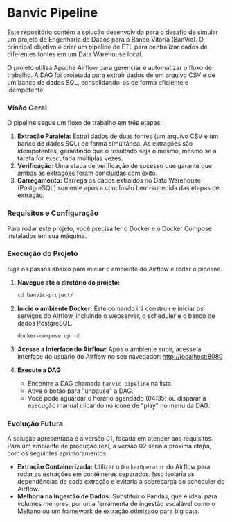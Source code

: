 # Banvic Pipeline

Este repositório contém a solução desenvolvida para o desafio de simular um projeto de Engenharia de Dados para o Banco Vitória (BanVic). O principal objetivo é criar um pipeline de ETL para centralizar dados de diferentes fontes em um Data Warehouse local.

O projeto utiliza Apache Airflow para gerenciar e automatizar o fluxo de trabalho. A DAG foi projetada para extrair dados de um arquivo CSV e de um banco de dados SQL, consolidando-os de forma eficiente e idempotente.

### Visão Geral

O pipeline segue um fluxo de trabalho em três etapas:

1.  **Extração Paralela:** Extrai dados de duas fontes (um arquivo CSV e um banco de dados SQL) de forma simultânea. As extrações são idempotentes, garantindo que o resultado seja o mesmo, mesmo se a tarefa for executada múltiplas vezes.
2.  **Verificação:** Uma etapa de verificação de sucesso que garante que ambas as extrações foram concluídas com êxito.
3.  **Carregamento:** Carrega os dados extraídos no Data Warehouse (PostgreSQL) somente após a conclusão bem-sucedida das etapas de extração.

### Requisitos e Configuração

Para rodar este projeto, você precisa ter o Docker e o Docker Compose instalados em sua máquina.

### Execução do Projeto

Siga os passos abaixo para iniciar o ambiente do Airflow e rodar o pipeline.

1.  **Navegue até o diretório do projeto:**
    ```bash
    cd banvic-project/
    ```

2.  **Inicie o ambiente Docker:**
    Este comando irá construir e iniciar os serviços do Airflow, incluindo o webserver, o scheduler e o banco de dados PostgreSQL.
    ```bash
    docker-compose up -d
    ```

3.  **Acesse a Interface do Airflow:**
    Após o ambiente subir, acesse a interface do usuário do Airflow no seu navegador:
    [http://localhost:8080](http://localhost:8080)

4.  **Execute a DAG:**
    * Encontre a DAG chamada `banvic_pipeline` na lista.
    * Ative o botão para "unpause" a DAG.
    * Você pode aguardar o horário agendado (04:35) ou disparar a execução manual clicando no ícone de "play" no menu da DAG.

### Evolução Futura

A solução apresentada é a versão 01, focada em atender aos requisitos. Para um ambiente de produção real, a versão 02 seria a próxima etapa, com os seguintes aprimoramentos:

-   **Extração Containerizada:** Utilizar o `DockerOperator` do Airflow para rodar as extrações em contêineres separados. Isso isolaria as dependências de cada extração e evitaria a sobrecarga do scheduler do Airflow.
-   **Melhoria na Ingestão de Dados:** Substituir o Pandas, que é ideal para volumes menores, por uma ferramenta de ingestão escalável como o Meltano ou um framework de extração otimizado para big data.
